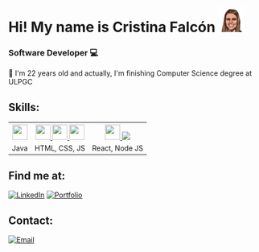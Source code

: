 # Hi! My name is Cristina Falcón [![CristinaEmote](./CristinaFC.png)](#) 

### Software Developer 💻

🌱 I'm 22 years old and actually, I'm  finishing Computer Science degree at ULPGC

## Skills:
<table>
  <tr>
    <th>
      <a href="#">
        <img src="https://cdn-icons-png.flaticon.com/512/226/226777.png" width="30" height="30"/> 
      </a>
    </th>
    <th>
      <a href="#">
        <img src="https://cdn-icons-png.flaticon.com/512/1051/1051277.png" width="30" height="30"/> 
      </a>
      <a href="#">
        <img src="https://cdn-icons-png.flaticon.com/512/732/732190.png" width="30" height="30"/> 
      </a>
      <a href="#">
        <img src="https://cdn-icons-png.flaticon.com/512/5968/5968292.png" width="30" height="30"/> 
      </a>
    </th>
    <th>
      <a href="#">
        <img src="https://cdn-icons-png.flaticon.com/512/1126/1126012.png" width="30" height="30"/> 
      </a>
      <a href="#">
        <img src="https://cdn-icons-png.flaticon.com/512/5968/5968322.png" idth="30" height="30"/> 
      </a>
    </th>
  </tr>
  <tr>
    <td>Java</td>
    <td>HTML, CSS, JS</td>
    <td>React, Node JS</td>
  </tr>
</table>

## Find me at:

[![LinkedIn](https://img.shields.io/badge/LinkedIn-CristinaFC-2eafec?style=for-the-badge&logo=linkedin&logoColor=white&labelColor=101010)](https://es.linkedin.com/in/cristina-falc%C3%B3n-carqu%C3%A9-78a5a1217?msclkid=96e178cab34211ecb6b452d374a0a8d0)
[![Portfolio](https://img.shields.io/badge/Link_Site-CristinaFC-39E09B?style=for-the-badge&logo=Linktree&logoColor=white&labelColor=101010)](https://cristinafc.github.io/Portfolio/)


## Contact:
[![Email](https://img.shields.io/badge/cristinafalconcarque@gmail.com-my_personal_email-D14836?style=for-the-badge&logo=gmail&logoColor=white&labelColor=101010)](mailto:cristinafalconcarque@gmail.com)


<!--
**CristinaFC/CristinaFC** is a ✨ _special_ ✨ repository because its `README.md` (this file) appears on your GitHub profile.

Here are some ideas to get you started:

- 🔭 I’m currently working on ...
- 🌱 I’m currently learning ...
- 👯 I’m looking to collaborate on ...
- 🤔 I’m looking for help with ...
- 💬 Ask me about ...
- 📫 How to reach me: ...
- 😄 Pronouns: ...
- ⚡ Fun fact: ...
-->
